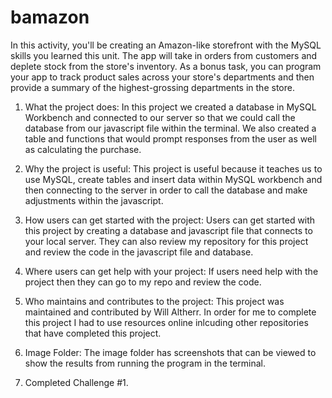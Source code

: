 # bamazon
In this activity, you'll be creating an Amazon-like storefront with the MySQL skills you learned this unit. The app will take in orders from customers and deplete stock from the store's inventory. As a bonus task, you can program your app to track product sales across your store's departments and then provide a summary of the highest-grossing departments in the store.

1. What the project does:
In this project we created a database in MySQL Workbench and connected to our server so that we could call the database from our javascript file within the terminal.  We also created a table and functions that would prompt responses from the user as well as calculating the purchase.

2. Why the project is useful:
This project is useful because it teaches us to use MySQL, create tables and insert data within MySQL workbench and then connecting to the server in order to call the database and make adjustments within the javascript.

3. How users can get started with the project:
Users can get started with this project by creating a database and javascript file that connects to your local server.  They can also review my repository for this project and review the code in the javascript file and database.

4. Where users can get help with your project:
If users need help with the project then they can go to my repo and review the code.

5. Who maintains and contributes to the project:
This project was maintained and contributed by Will Altherr.  In order for me to complete this project I had to use resources online inlcuding other repositories that have completed this project.

6. Image Folder:
The image folder has screenshots that can be viewed to show the results from running the program in the terminal.

7. Completed Challenge #1.